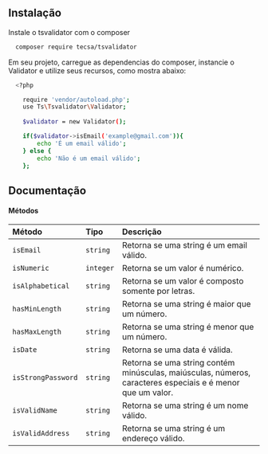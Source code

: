 
## Instalação

Instale o tsvalidator com o composer

```bash
  composer require tecsa/tsvalidator
```

Em seu projeto, carregue as dependencias do composer, instancie o Validator e utilize seus recursos, como mostra abaixo:

```bash
  <?php

    require 'vendor/autoload.php';
    use Ts\Tsvalidator\Validator;
    
    $validator = new Validator();

    if($validator->isEmail('example@gmail.com')){
        echo 'É um email válido';
    } else {
        echo 'Não é um email válido';
    };
```

    
## Documentação

#### Métodos

| Método   | Tipo       | Descrição                           |
| :---------- | :--------- | :---------------------------------- |
| `isEmail` | `string` | Retorna se uma string é um email válido. |
| `isNumeric` | `integer` | Retorna se um valor é numérico. |
| `isAlphabetical` | `string` | Retorna se um valor é composto somente por letras. |
| `hasMinLength` | `string` | Retorna se uma string é maior que um número. |
| `hasMaxLength` | `string` | Retorna se uma string é menor que um número. |
| `isDate` | `string` | Retorna se uma data é válida. |
| `isStrongPassword` | `string` | Retorna se uma string contém minúsculas, maiúsculas, números, caracteres especiais e é menor que um valor. |
| `isValidName` | `string` | Retorna se uma string é um nome válido. |
| `isValidAddress` | `string` | Retorna se uma string é um endereço válido. |











